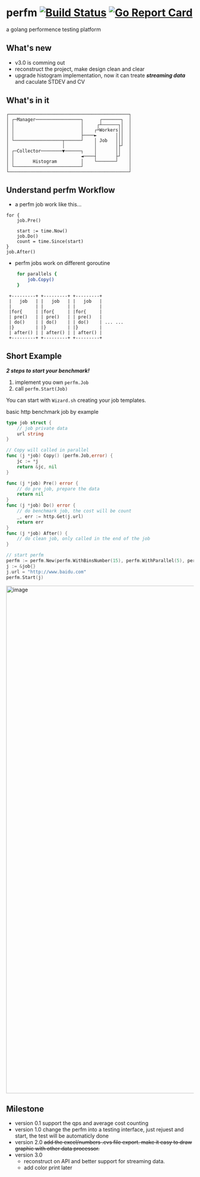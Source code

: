# perfm [![Build Status](https://travis-ci.org/arthurkiller/perfm.svg?branch=master)](https://travis-ci.org/arthurkiller/perfm) [![Go Report Card](https://goreportcard.com/badge/github.com/arthurkiller/perfm)](https://goreportcard.com/report/github.com/arthurkiller/perfm)
a golang performence testing platform

## What's new
* v3.0 is comming out
* reconstruct the project, make design clean and clear
* upgrade histogram implementation, now it can treate ___streaming data___ and caculate STDEV and CV

## What's in it

```
┌─────────────────────────────────────────────┐
│ ┌─Manager─────────────────┐      ┌───────┐  │
│ │                         │     ┌┴──────┐│  │
│ │                         │    ┌┴Workers││  │
│ │                         ├────►       │││  │
│ └──────────────────┬──────┘    │ Job   │││  │
│                    │           │       │├┘  │
│ ┌─Collector────────▼──────┐    │       ││   │
│ │                         ◄────┤       ├┘   │
│ │       Histogram         │    └───────┘    │
│ └─────────────────────────┘                 │
└─────────────────────────────────────────────┘
```

## Understand perfm Workflow

* a perfm job work like this...
```golang
for {
    job.Pre()

    start := time.Now()
    job.Do()
    count = time.Since(start)
}
job.After()
```


* perfm jobs work on different goroutine

```bash
    for parallels {
        job.Copy()
    }
```

```
 +---------+ +---------+ +---------+
 |   job   | |   job   | |   job   |
 |         | |         | |         |
 |for{     | |for{     | |for{     |
 | pre()   | | pre()   | | pre()   |
 | do()    | | do()    | | do()    | ... ...
 |}        | |}        | |}        |
 | after() | | after() | | after() |
 +---------+ +---------+ +---------+
```


## Short Example

___2 steps to start your benchmark!___

1. implement you own `perfm.Job`
2. call `perfm.Start(Job)`

You can start with `Wizard.sh` creating your job templates.

basic http benchmark job by example
```go
type job struct {
	// job private data
	url string
}

// Copy will called in parallel
func (j *job) Copy() (perfm.Job,error) {
	jc := *j
	return &jc, nil
}

func (j *job) Pre() error {
	// do pre job, prepare the data
    return nil
}
func (j *job) Do() error {
	// do benchmark job, the cost will be count
	_, err := http.Get(j.url)
	return err
}
func (j *job) After() {
	// do clean job, only called in the end of the job
}

// start perfm
perfm := perfm.New(perfm.WithBinsNumber(15), perfm.WithParallel(5), perfm.WithDuration(10))
j := &job{}
j.url = "http://www.baidu.com"
perfm.Start(j)
```

<img width="1358" alt="image" src="https://user-images.githubusercontent.com/11133870/167170304-6bb8a62f-4075-4409-8357-ada8a5974344.png">

## Milestone
* version 0.1
    support the qps and average cost counting
* version 1.0
    change the perfm into a testing interface, just rejuest and start, the test will be automaticly done
* version 2.0
    ~~add the excel/numbers .cvs file export. make it easy to draw graphic with other data processor.~~
* version 3.0
    * reconstruct on API and better support for streaming data.
	* add color print later
